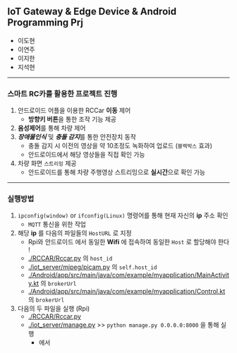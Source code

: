 ## IoT Gateway & Edge Device & Android Programming Prj

* 이도현
* 이연주
* 이지한
* 지석현
---
### 스마트 RC카를 활용한 프로젝트 진행
1. 안드로이드 어플을 이용한 RCCar **이동** 제어
	- **방향키 버튼**을 통한 조작 기능 제공
2. **음성제어**를 통해 차량 제어
3. ***장애물인식*** 및 ***충돌 감지***를 통한 안전장치 동작
	- 충돌 감지 시 이전의 영상을 약 10초정도 녹화하여 업로드 (`블랙박스` 효과)
	- 안드로이드에서 해당 영상들을 직접 확인 가능
4. 차량 화면 `스트리밍` 제공
	- 안드로이드를 통해 차량 주행영상 스트리밍으로 **실시간**으로 확인 가능
---
### 실행방법
1. `ipconfig(window)` or `ifconfig(Linux)` 명령어를 통해 현재 자신의 **ip** 주소 확인
	- `MQTT` 통신을 위한 작업
2. 해당 **ip** 를 다음의 파일들의 `HostURL` 로 지정
	- Rpi와 안드로이드 에서 동일한 **Wifi** 에 접속하여 동일한 `Host` 로 할당해야 한다 !
	- [./RCCAR/Rccar.py](./RCCAR/Rccar.py) 의 `host_id`
	- [./iot_server/mjpeg/picam.py](./iot_server/mjpeg/picam.py) 의 `self.host_id`
	- [./Android/app/src/main/java/com/example/myapplication/MainActivity.kt](./Android/app/src/main/java/com/example/myapplication/MainActivity.kt) 의 `brokerUrl`
	- [./Android/app/src/main/java/com/example/myapplication/Control.kt](./Android/app/src/main/java/com/example/myapplication/Control.kt) 의 `brokerUrl`
3. 다음의 두 파일을 실행 (Rpi)
	- [./RCCAR/Rccar.py](./RCCAR/Rccar.py)
	- [./iot_server/manage.py](./iot_server/manage.py) >> `python manage.py 0.0.0.0:8000` 을 통해 실행
		- []() 에서  